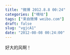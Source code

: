 ```yaml
---
title: "微博 2012.8.8 00:24"
categories: ["嘀咕"]
tags: ["来自微博 weibo.com"]
draft: false
slug: "vgjcA1"
date: "2012-08-08 00:24:00"
---
```


<p>好大的风啊！ ​​​​</p>
